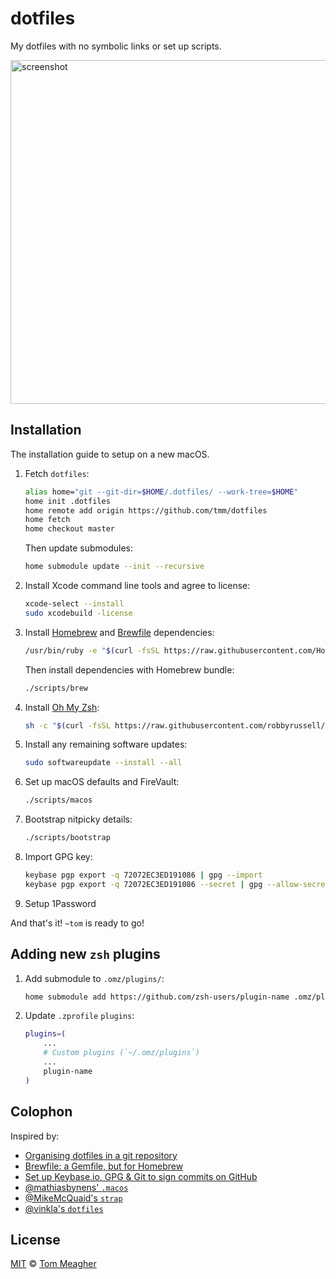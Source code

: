 # dotfiles

My dotfiles with no symbolic links or set up scripts.

<img width="550" alt="screenshot" src="https://user-images.githubusercontent.com/6759464/60097430-64a8a680-9721-11e9-8bd8-12d580b1641d.png">

## Installation

The installation guide to setup on a new macOS.

1. Fetch `dotfiles`:

    ```sh
    alias home="git --git-dir=$HOME/.dotfiles/ --work-tree=$HOME"
    home init .dotfiles
    home remote add origin https://github.com/tmm/dotfiles
    home fetch
    home checkout master
    ```

    Then update submodules:

    ```sh
    home submodule update --init --recursive
    ```

1. Install Xcode command line tools and agree to license:

    ```sh
    xcode-select --install
    sudo xcodebuild -license
    ```

1. Install [Homebrew](https://brew.sh/) and [Brewfile](Brewfile) dependencies:

    ```sh
    /usr/bin/ruby -e "$(curl -fsSL https://raw.githubusercontent.com/Homebrew/install/master/install)"
    ```

    Then install dependencies with Homebrew bundle:

    ```sh
    ./scripts/brew
    ```

1. Install [Oh My Zsh](https://github.com/robbyrussell/oh-my-zsh):

    ```sh
    sh -c "$(curl -fsSL https://raw.githubusercontent.com/robbyrussell/oh-my-zsh/master/tools/install.sh)"
    ```

1. Install any remaining software updates:

    ```sh
    sudo softwareupdate --install --all
    ```

1. Set up macOS defaults and FireVault:

    ```sh
    ./scripts/macos
    ```

1. Bootstrap nitpicky details:

    ```sh
    ./scripts/bootstrap
    ```

1. Import GPG key:

    ```sh
    keybase pgp export -q 72072EC3ED191086 | gpg --import
    keybase pgp export -q 72072EC3ED191086 --secret | gpg --allow-secret-key-import --import
    ```

1. Setup 1Password

And that's it! `~tom` is ready to go!

## Adding new `zsh` plugins

1. Add submodule to `.omz/plugins/`:

    ```sh
    home submodule add https://github.com/zsh-users/plugin-name .omz/plugins/plugin-name
    ```

1. Update `.zprofile` `plugins`:

    ```sh
    plugins=(
        ...
        # Custom plugins (`~/.omz/plugins`)
        ...
        plugin-name
    )
    ```

## Colophon

Inspired by:

-   [Organising dotfiles in a git repository](https://fuller.li/posts/organising-dotfiles-in-a-git-repository/)
-   [Brewfile: a Gemfile, but for Homebrew](https://robots.thoughtbot.com/brewfile-a-gemfile-but-for-homebrew)
-   [Set up Keybase.io, GPG & Git to sign commits on GitHub](https://github.com/pstadler/keybase-gpg-github)
-   [@mathiasbynens' `.macos`](https://github.com/mathiasbynens/dotfiles/blob/master/.macos)
-   [@MikeMcQuaid's `strap`](https://github.com/MikeMcQuaid/strap)
-   [@vinkla's `dotfiles`](https://github.com/vinkla/dotfiles)

## License

[MIT](LICENSE) © [Tom Meagher](https://meagher.co)
